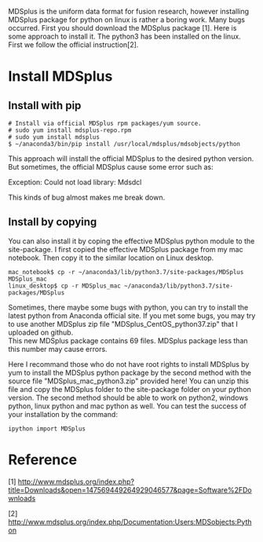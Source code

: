 MDSplus is the uniform data format for fusion research, however installing MDSplus package for python on linux is rather a boring work. Many bugs occurred. First you should download the MDSplus package [1]. Here is some approach to install it. The python3 has been installed on the linux. First we follow the official instruction[2].
# Install MDSplus

## Install with pip
```
# Install via official MDSplus rpm packages/yum source.
# sudo yum install mdsplus-repo.rpm
# sudo yum install mdsplus
$ ~/anaconda3/bin/pip install /usr/local/mdsplus/mdsobjects/python
```

This approach will install the official MDSplus to the desired python version. But sometimes, the official MDSplus cause some error such as:

Exception: Could not load library: Mdsdcl

This kinds of bug almost makes me break down.


## Install by copying
You can also install it by coping the effective MDSplus python module to the site-package. I first copied the effective MDSplus package from my mac notebook. Then copy it to the similar location on Linux desktop.

```
mac_notebook$ cp -r ~/anaconda3/lib/python3.7/site-packages/MDSplus MDSplus_mac
linux_desktop$ cp -r MDSplus_mac ~/anaconda3/lib/python3.7/site-packages/MDSplus
```

Sometimes, there maybe some bugs with python, you can try to install the latest python from Anaconda official site.
If you met some bugs, you may try to use another MDSplus zip file "MDSplus_CentOS_python37.zip" that I uploaded on github.   
This new MDSplus package contains 69 files. MDSplus package less than this number may cause errors.

Here I recommand those who do not have root rights to install MDSplus by yum to install the MDSplus python package by the second method with the source file "MDSplus_mac_python3.zip" provided here! You can unzip this file and copy the MDSplus folder to the site-package folder on your python version. The second method should be able to work on python2, windows python, linux python and mac python as well. You can test the success of your installation by the command: 
```
ipython import MDSplus
```


# Reference
[1] http://www.mdsplus.org/index.php?title=Downloads&open=147569449264929046577&page=Software%2FDownloads

[2] http://www.mdsplus.org/index.php/Documentation:Users:MDSobjects:Python
